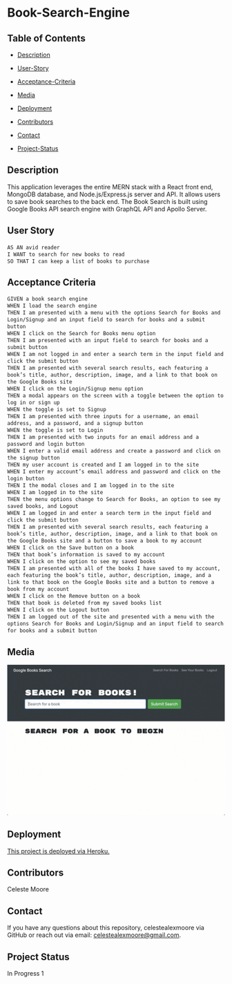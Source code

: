 # Book-Search-Engine

  ## Table of Contents

  * [Description](#Description)

  * [User-Story](#User-Story)

  * [Acceptance-Criteria](#Acceptance-Criteria)

  * [Media](#Media)

  * [Deployment](#Deployment)

  * [Contributors](#Contributors)

  * [Contact](#Contact)

  * [Project-Status](#Project-Status)


  ## Description
  This application leverages the entire MERN stack with a React front end, MongoDB database, and Node.js/Express.js server and API. It allows users to save book searches to the back end. The Book Search is built using Google Books API search engine with GraphQL API and Apollo Server.

  ## User Story

  ```
  AS AN avid reader
  I WANT to search for new books to read
  SO THAT I can keep a list of books to purchase
  ```

  ## Acceptance Criteria

  ```
  GIVEN a book search engine  
  WHEN I load the search engine  
  THEN I am presented with a menu with the options Search for Books and Login/Signup and an input field to search for books and a submit button  
  WHEN I click on the Search for Books menu option  
  THEN I am presented with an input field to search for books and a submit button  
  WHEN I am not logged in and enter a search term in the input field and click the submit button  
  THEN I am presented with several search results, each featuring a book’s title, author, description, image, and a link to that book on the Google Books site  
  WHEN I click on the Login/Signup menu option  
  THEN a modal appears on the screen with a toggle between the option to log in or sign up  
  WHEN the toggle is set to Signup  
  THEN I am presented with three inputs for a username, an email address, and a password, and a signup button  
  WHEN the toggle is set to Login  
  THEN I am presented with two inputs for an email address and a password and login button  
  WHEN I enter a valid email address and create a password and click on the signup button  
  THEN my user account is created and I am logged in to the site  
  WHEN I enter my account’s email address and password and click on the login button  
  THEN I the modal closes and I am logged in to the site  
  WHEN I am logged in to the site  
  THEN the menu options change to Search for Books, an option to see my saved books, and Logout  
  WHEN I am logged in and enter a search term in the input field and click the submit button  
  THEN I am presented with several search results, each featuring a book’s title, author, description, image, and a link to that book on the Google Books site and a button to save a book to my account  
  WHEN I click on the Save button on a book  
  THEN that book’s information is saved to my account  
  WHEN I click on the option to see my saved books  
  THEN I am presented with all of the books I have saved to my account, each featuring the book’s title, author, description, image, and a link to that book on the Google Books site and a button to remove a book from my account  
  WHEN I click on the Remove button on a book  
  THEN that book is deleted from my saved books list  
  WHEN I click on the Logout button  
  THEN I am logged out of the site and presented with a menu with the options Search for Books and Login/Signup and an input field to search for books and a submit button  
  ```

  ## Media  
  ![Animation shows "star wars" typed into a search box and books about Star Wars appearing as results.](./Assets/21-mern-homework-demo-01.gif)  

  ## Deployment  
  [This project is deployed via Heroku.](./utils/readme-generator-vid.mov)  
  

  ## Contributors  
  Celeste Moore

  ## Contact
  If you have any questions about this repository, celestealexmoore via GitHub or reach out via email:
  celestealexmoore@gmail.com.

  ## Project Status
  In Progress 1